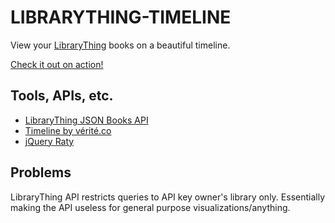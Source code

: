 LIBRARYTHING-TIMELINE
=====================

View your [LibraryThing](http://www.librarything.com) books on a beautiful timeline.

[Check it out on action!](http://viiksipojat.fi/librarything-timeline/)

## Tools, APIs, etc.

- [LibraryThing JSON Books API](http://www.librarything.com/wiki/index.php/LibraryThing_JSON_Books_API) 
- [Timeline by vérité.co](http://timeline.verite.co)
- [jQuery Raty](http://www.wbotelhos.com/raty/)

## Problems

LibraryThing API restricts queries to API key owner's library only. Essentially making the API useless for general purpose visualizations/anything. 